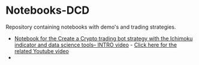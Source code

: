 # Notebooks-DCD
Repository containing notebooks with demo's and trading strategies.


* [Notebook for the Create a Crypto trading bot strategy with the Ichimoku indicator and data science tools– INTRO video](./Ichimoku-kinko-hyo/Ichimoku%20introduction.ipynb)  - [Click here for the related Youtube video](https://youtu.be/vn3VA3LJeHw)
* []()
